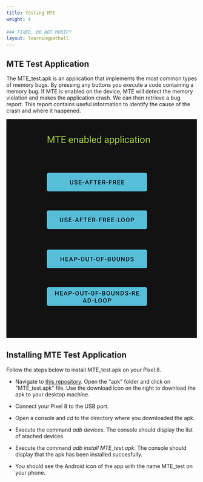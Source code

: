 ```yaml
---
title: Testing MTE
weight: 4

### FIXED, DO NOT MODIFY
layout: learningpathall
---
```


## MTE Test Application

The MTE_test.apk is an application that implements the most common types of memory bugs. By pressing any buttons you execute a code containing a memory bug. If MTE is enabled on the device, MTE will detect the memory violation and makes the application crash. We can then retrieve a bug report. This report contains useful information to identify the cause of the crash and where it happened.

![alt-text-2](pictures/04_mte_test_app.png "MTE test application implementing most comon memory bugs.")

## Installing MTE Test Application

Follow the steps below to install MTE_test.apk on your Pixel 8.


* Navigate to [this repository](https://github.com/rlopez3d/mte_test_app). Open the "apk" folder and click on "MTE_test.apk" file. Use the download icon on the right to download the apk to your desktop machine.

* Connect your Pixel 8 to the USB port.

* Open a console and *cd* to the directory where you downloaded the apk.

* Execute the command *adb devices*. The console should display the list of atached devices.

* Execute the command *adb install MTE_test.apk*. The console should display that the apk has been installed succesfully.

* You should see the Android icon of the app with the name MTE_test on your phone.






